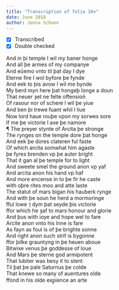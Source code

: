 ```yaml
---
title: "Transcription of folio 34v"
date: June 2018
author: Jenna Schoen
---
```

- [x] Transcribed
- [x] Double checked

And in þi temple I wil my baner honge  
And all þe armes of my companye  
And eu̔emo vnto til þat day I dye  
Eterne fire I wol byfore þe fynde  
And eek to þis avow I wil me bynde  
My berd myn here þat hongeþ longe a doun  
That neuer ȝet ne felte offension̄  
Of rasour nor of schere I wil þe yiue  
And ben þi trewe ẜuant whil I liue  
Now lord haue rouþe vpon my sorwes sore  
If me þe victorie I axe þe namore  
¶ The preyer stynte of Arcita þe stronge  
The rynges on the temple dore þat honge  
And eek þe dores clateren ful faste  
Of which arcita somwhat him agaste  
þe fyres brenden vp þe auter bright  
That it gan al þe temple for to light  
And sweete smel the ground anon vp yaf  
And arcita anon his hand vp haf  
And more encense in to þe fir he caste  
with oþre rites moo and atte laste  
The statut of mars bigan his hauberk rynge  
And with þe soun he herd a mormoringe  
fful lowe ⁊ dym þat seyde þis victorie  
ffor which he ȝaf to mars honour and glorie  
And þus with ioye and hope wel to fare  
Arcite anon vnto his Inne is fare  
As fayn as foul is of þe brighte sonne  
And right anon such strif is bygonne  
ffor þilke grauntyng in þe heuen aboue  
Bitwixe venus þe goddesse of loue  
And Mars þe sterne god armipotent  
That Iubiter was besy it to stent  
Til þat þe pale Saturnus þe colde  
That knewe so many of auentures olde  
ffond in his olde exꝑience an arte  
